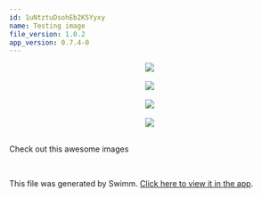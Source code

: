 ```yaml
---
id: 1uNtztuDsohEb2K5Yyxy
name: Testing image
file_version: 1.0.2
app_version: 0.7.4-0
---
```


<div align="center"><img src="https://firebasestorage.googleapis.com/v0/b/swimmio-content/o/repositories%2F8YrlMfpndRSfzIFJGtRl%2F1cc2fb50-61b3-4b2c-bfe5-f5560acee6c9.png?alt=media&token=d921f36b-e8f0-44f0-96c2-9d411867ae5c" style="width:'50%'"/></div>

<br/>

<div align="center"><img src="https://firebasestorage.googleapis.com/v0/b/swimmio-content/o/repositories%2F8YrlMfpndRSfzIFJGtRl%2Ff9562607-0d0a-4a55-ae54-d26d7fad73ee.png?alt=media&token=c2b467f6-771f-4d8d-904e-ace6a29dfec0" style="width:'100%'"/></div>

<br/>

<div align="center"><img src="https://firebasestorage.googleapis.com/v0/b/swimmio-content/o/repositories%2F8YrlMfpndRSfzIFJGtRl%2F67981a99-93b6-4580-a5e2-4d3e757880f7.png?alt=media&token=33b47bf1-fa70-414b-b128-563a5562a439" style="width:'50%'"/></div>

<br/>

<div align="center"><img src="https://firebasestorage.googleapis.com/v0/b/swimmio-content/o/repositories%2F8YrlMfpndRSfzIFJGtRl%2F2a97b081-fb6c-407c-8675-7551d40acb7a.png?alt=media&token=e1b5d7f1-8f63-48ea-97ca-1a0e31991380" style="width:'50%'"/></div>

<br/>

Check out this awesome images

<br/>

This file was generated by Swimm. [Click here to view it in the app](https://swimm-web-app.web.app/repos/Z2l0aHViJTNBJTNBY292aWRwYXNzJTNBJTNBc2h1anV1dQ==/docs/1uNtztuDsohEb2K5Yyxy).